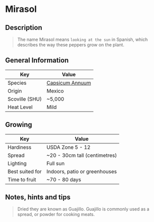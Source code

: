 # Mirasol

## Description

> The name Mirasol means `looking at the sun` in Spanish, which describes the way these peppers grow on the plant.

## General Information

Key | Value
--- | ---
Species | [Capsicum Annuum](.)
Origin | Mexico
Scoville (SHU) | ~5,000
Heat Level | Mild

## Growing

Key | Value
--- | -----
Hardiness | USDA Zone 5 - 12
Spread | ~20 - 30cm tall (centimetres)
Lighting | Full sun
Best suited for | Indoors, patio or greenhouses
Time to fruit | ~70 - 80 days

## Notes, hints and tips

> Dried they are known as Guajillo. Guajillo is commonly used as a spread, or powder for cooking meats.
